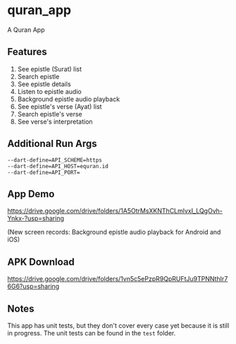 # quran_app

A Quran App

## Features
1. See epistle (Surat) list
2. Search epistle
3. See epistle details
4. Listen to epistle audio
5. Background epistle audio playback
6. See epistle's verse (Ayat) list
7. Search epistle's verse
8. See verse's interpretation

## Additional Run Args
```
--dart-define=API_SCHEME=https
--dart-define=API_HOST=equran.id
--dart-define=API_PORT=
```

## App Demo
https://drive.google.com/drive/folders/1A5OtrMsXKNThCLmlvxI_LQgOvh-Ynkx-?usp=sharing

(New screen records: Background epistle audio playback for Android and iOS)

## APK Download
https://drive.google.com/drive/folders/1vn5c5ePzpR9QpRUFtJu9TPNNthIr76G6?usp=sharing

## Notes
This app has unit tests, but they don't cover every case yet because it is still in progress. The unit tests can be found in the `test` folder.
